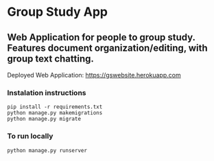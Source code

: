 # Group Study App
## Web Application for people to group study. Features document organization/editing, with group text chatting.
Deployed Web Application: https://gswebsite.herokuapp.com

### Instalation instructions
```
pip install -r requirements.txt
python manage.py makemigrations
python manage.py migrate
```
### To run locally
```
python manage.py runserver
```
